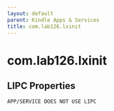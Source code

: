 ```yaml
---
layout: default
parent: Kindle Apps & Services
title: com.lab126.lxinit
---
```


# com.lab126.lxinit

## LIPC Properties

`APP/SERVICE DOES NOT USE LIPC`